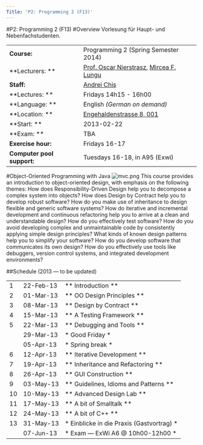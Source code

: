 ```yaml
---
Title: 'P2: Programming 2 (F13)'
---
```

#P2: Programming 2 (F13)
#Overview
Vorlesung für Haupt- und Nebenfachstudenten.


| | |
|---|---|
|**Course:**|Programming 2 (Spring Semester 2014)
|**Lecturers: **|[Prof. Oscar Nierstrasz](%base_url%/staff/oscar), [Mircea F. Lungu](%base_url%/staff/mircea)
|**Staff:**|[Andrei Chiş](%base_url%/staff/andreichis)
|**Lectures: **|Fridays 14h15 - 16h00
|**Language: **|English *(German on demand)*
|**Location: **|[Engehaldenstrasse 8, 001](%base_url%/contact/maps)
|**Start: **|2013-02-22
|**Exam: **|TBA
|**Exercise hour:**|Fridays 16-17
|**Computer pool support:**|Tuesdays 16-18, in A95 (Exwi)
 
#Object-Oriented Programming with Java
![mvc.png](%assets_url%/files/28/u5z3f26hdoajsvf5tfzwyvq73yzt92/mvc.png)
This course provides an introduction to object-oriented design, with emphasis on the following themes:
How does Responsibility-Driven Design help you to decompose a complex system into objects?
How does Design by Contract help you to develop robust software?
How do you make use of inheritance to design flexible and generic software systems?
How do iterative and incremental development and continuous refactoring help you to arrive at a clean and understandable design?
How do you effectively test software?
How do you avoid developing complex and unmaintainable code by consistently applying simple design principles?
What kinds of known design patterns help you to simplify your software?
How do you develop software that communicates its own design?
How do you effectively use tools like debuggers, version control systems, and integrated development environments?

##Schedule (2013 &mdash; to be updated)

| | | |
|---|---|---|
|	1	|	22-Feb-13	|**	Introduction	**
|	2	|	01-Mar-13	|**	OO Design Principles	**
|	3	|	08-Mar-13	|**	Design by Contract	**
|	4	|	15-Mar-13	|**	A Testing Framework	**
|	5	|	22-Mar-13	|**	Debugging and Tools	**
|		|	29-Mar-13	|*	Good Friday	*
|		|	05-Apr-13	|*	Spring break	*
|	6	|	12-Apr-13	|**	Iterative Development	**
|	7	|	19-Apr-13	|**	Inheritance and Refactoring	**
|	8	|	26-Apr-13	|**	GUI Construction	**
|	9	|	03-May-13	|**	Guidelines, Idioms and Patterns	**
|	10	|	10-May-13	|**	Advanced Design Lab	**
|	11	|	17-May-13	|**	A bit of Smalltalk	**
|	12	|	24-May-13	|**	A bit of C\+\+	**
|	13	|	31-May-13	|*	Einblicke in die Praxis  (Gastvortrag)	*
|		|	07-Jun-13	|*	Exam &mdash; ExWi A6 @ 10h00-12h00	*
